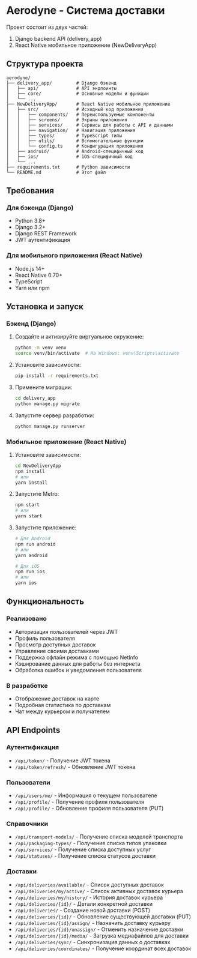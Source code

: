 # Aerodyne - Система доставки

Проект состоит из двух частей:
1. Django backend API (delivery_app)
2. React Native мобильное приложение (NewDeliveryApp)

## Структура проекта

```
aerodyne/
├── delivery_app/         # Django бэкенд
│   ├── api/              # API эндпоинты
│   ├── core/             # Основные модели и функции
│   └── ...
├── NewDeliveryApp/       # React Native мобильное приложение
│   ├── src/              # Исходный код приложения
│   │   ├── components/   # Переиспользуемые компоненты
│   │   ├── screens/      # Экраны приложения
│   │   ├── services/     # Сервисы для работы с API и данными
│   │   ├── navigation/   # Навигация приложения
│   │   ├── types/        # TypeScript типы
│   │   ├── utils/        # Вспомогательные функции
│   │   └── config.ts     # Конфигурация приложения
│   ├── android/          # Android-специфичный код
│   ├── ios/              # iOS-специфичный код
│   └── ...
├── requirements.txt      # Python зависимости
└── README.md             # Этот файл
```

## Требования

### Для бэкенда (Django)
- Python 3.8+
- Django 3.2+
- Django REST Framework
- JWT аутентификация

### Для мобильного приложения (React Native)
- Node.js 14+
- React Native 0.70+
- TypeScript
- Yarn или npm

## Установка и запуск

### Бэкенд (Django)

1. Создайте и активируйте виртуальное окружение:
   ```bash
   python -m venv venv
   source venv/bin/activate  # На Windows: venv\Scripts\activate
   ```

2. Установите зависимости:
   ```bash
   pip install -r requirements.txt
   ```

3. Примените миграции:
   ```bash
   cd delivery_app
   python manage.py migrate
   ```

4. Запустите сервер разработки:
   ```bash
   python manage.py runserver
   ```

### Мобильное приложение (React Native)

1. Установите зависимости:
   ```bash
   cd NewDeliveryApp
   npm install
   # или
   yarn install
   ```

2. Запустите Metro:
   ```bash
   npm start
   # или
   yarn start
   ```

3. Запустите приложение:
   ```bash
   # Для Android
   npm run android
   # или
   yarn android
   
   # Для iOS
   npm run ios
   # или
   yarn ios
   ```

## Функциональность

### Реализовано
- Авторизация пользователей через JWT
- Профиль пользователя
- Просмотр доступных доставок
- Управление своими доставками
- Поддержка офлайн режима с помощью NetInfo
- Кэширование данных для работы без интернета
- Обработка ошибок и уведомления пользователя

### В разработке
- Отображение доставок на карте
- Подробная статистика по доставкам
- Чат между курьером и получателем

## API Endpoints

### Аутентификация
- `/api/token/` - Получение JWT токена
- `/api/token/refresh/` - Обновление JWT токена

### Пользователи
- `/api/users/me/` - Информация о текущем пользователе
- `/api/profile/` - Получение профиля пользователя
- `/api/profile/` - Обновление профиля пользователя (PUT)

### Справочники
- `/api/transport-models/` - Получение списка моделей транспорта
- `/api/packaging-types/` - Получение списка типов упаковки
- `/api/services/` - Получение списка доступных услуг
- `/api/statuses/` - Получение списка статусов доставки

### Доставки
- `/api/deliveries/available/` - Список доступных доставок
- `/api/deliveries/my/active/` - Список активных доставок курьера
- `/api/deliveries/my/history/` - История доставок курьера
- `/api/deliveries/{id}/` - Детали конкретной доставки
- `/api/deliveries/` - Создание новой доставки (POST)
- `/api/deliveries/{id}/` - Обновление существующей доставки (PUT)
- `/api/deliveries/{id}/assign/` - Назначить доставку курьеру
- `/api/deliveries/{id}/unassign/` - Отменить назначение доставки
- `/api/deliveries/{id}/media/` - Загрузка медиафайлов для доставки
- `/api/deliveries/sync/` - Синхронизация данных о доставках
- `/api/deliveries/coordinates/` - Получение координат всех доставок


